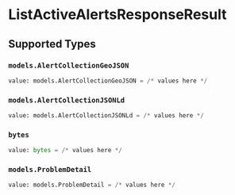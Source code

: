 # ListActiveAlertsResponseResult


## Supported Types

### `models.AlertCollectionGeoJSON`

```python
value: models.AlertCollectionGeoJSON = /* values here */
```

### `models.AlertCollectionJSONLd`

```python
value: models.AlertCollectionJSONLd = /* values here */
```

### `bytes`

```python
value: bytes = /* values here */
```

### `models.ProblemDetail`

```python
value: models.ProblemDetail = /* values here */
```

